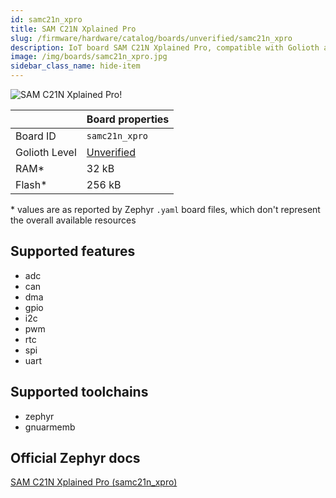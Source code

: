 ```yaml
---
id: samc21n_xpro
title: SAM C21N Xplained Pro
slug: /firmware/hardware/catalog/boards/unverified/samc21n_xpro
description: IoT board SAM C21N Xplained Pro, compatible with Golioth at unverified level.
image: /img/boards/samc21n_xpro.jpg
sidebar_class_name: hide-item
---
```


[//]: # (This is an auto-generated file, do not edit! Changes to it will be lost upon re-generation)

![SAM C21N Xplained Pro!](/img/boards/samc21n_xpro.jpg "SAM C21N Xplained Pro")

|                | Board properties     |
| -------------  | -------------------- |
| Board ID       | `samc21n_xpro` |
| Golioth Level  | [Unverified](/firmware/hardware#unverified-boards) |
| RAM*           | 32 kB |
| Flash*         | 256 kB |

\* values are as reported by Zephyr `.yaml` board files, which don't represent the overall available resources



## Supported features

* adc
* can
* dma
* gpio
* i2c
* pwm
* rtc
* spi
* uart

## Supported toolchains

* zephyr
* gnuarmemb

## Official Zephyr docs

[SAM C21N Xplained Pro (samc21n_xpro)](https://docs.zephyrproject.org/latest/boards/atmel/sam0/samc21n_xpro/doc/index.html)
